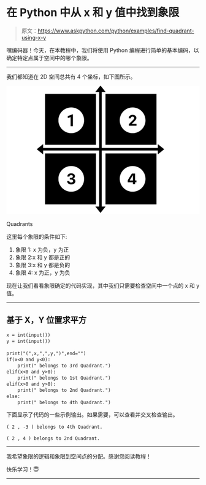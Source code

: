 # 在 Python 中从 x 和 y 值中找到象限

> 原文：<https://www.askpython.com/python/examples/find-quadrant-using-x-y>

嘿编码器！今天，在本教程中，我们将使用 Python 编程进行简单的基本编码，以确定特定点属于空间中的哪个象限。

* * *

我们都知道在 2D 空间总共有 4 个坐标，如下图所示。

![Quadrants](img/6a1173136655c58a4ef3f2ee224c2833.png)

Quadrants

这里每个象限的条件如下:

1.  象限 1: x 为负，y 为正
2.  象限 2:x 和 y 都是正的
3.  象限 3:x 和 y 都是负的
4.  象限 4: x 为正，y 为负

现在让我们看看象限确定的代码实现，其中我们只需要检查空间中一个点的 x 和 y 值。

* * *

## 基于 X，Y 位置求平方

```
x = int(input())
y = int(input())

print("(",x,",",y,")",end="")
if(x<0 and y<0):
    print(" belongs to 3rd Quadrant.")
elif(x<0 and y>0):
    print(" belongs to 1st Quadrant.")
elif(x>0 and y>0):
    print(" belongs to 2nd Quadrant.")
else:
    print(" belongs to 4th Quadrant.")

```

下面显示了代码的一些示例输出。如果需要，可以查看并交叉检查输出。

```
( 2 , -3 ) belongs to 4th Quadrant.

```

```
( 2 , 4 ) belongs to 2nd Quadrant.

```

* * *

我希望象限的逻辑和象限到空间点的分配。感谢您阅读教程！

快乐学习！😇

* * *